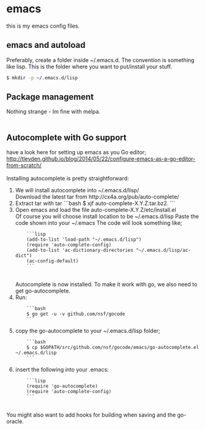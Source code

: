 # emacs
this is my emacs config files.

## emacs and autoload
Preferably, create a folder inside ~/.emacs.d. The convention is something like lisp.
This is the folder where you want to put/install your stuff.

```bash
$ mkdir -p ~/.emacs.d/lisp
```

## Package management
Nothing strange - Im fine with melpa.
<br>
<br>
## Autocomplete with Go support
have a look here for setting up emacs as you Go editor;
<br>http://tleyden.github.io/blog/2014/05/22/configure-emacs-as-a-go-editor-from-scratch/
<br>
<br>
Installing autocomplete is pretty straightforward:
<br>

<ol>
  <li>We will install autocomplete into ~/.emacs.d/lisp/
    <br>Download the latest tar from http://cx4a.org/pub/auto-complete/</li>

  <li>Extract tar with tar
  ```bash
  $ xjf auto-complete-X.Y.Z.tar.bz2.
  ```
  </li>
  
  <li>Open emacs and load the file auto-complete-X.Y.Z/etc/install.el                                                   <br>
   Of course you will choose install location to be ~/.emacs.d/lisp                                                     Paste the code shown into your ~/.emacs                                                                           
   The code will look something like;
   
        ```lisp
        (add-to-list 'load-path "~/.emacs.d/lisp")
        (require 'auto-complete-config)
        (add-to-list 'ac-dictionary-directories "~/.emacs.d/lisp/ac-dict")
        (ac-config-default)
        ```
	
  <br>
  Autocomplete is now installed. To make it work with go, we also need to get go-autocomplete.
  </li>
  
  <li>Run:<br>

        ```bash
        $ go get -u -v github.com/nsf/gocode
        ```

</li>
  
  <li>copy the go-autocomplete to your ~/.emacs.d/lisp folder;

        ```bash
        $ cp $GOPATH/src/github.com/nsf/gocode/emacs/go-autocomplete.el ~/.emacs.d/lisp
        ```
	
  </li>
  
  <li>insert the following into your .emacs:

        ```lisp
        (require 'go-autocomplete)
        (require 'auto-complete-config)
        ```
  </li>
</ol>
<br>
You might also want to add hooks for building when saving and the go-oracle.
